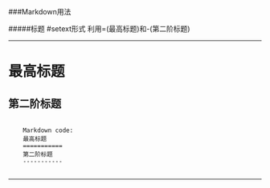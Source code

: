 ###Markdown用法

#####标题
#setext形式 利用=(最高标题)和-(第二阶标题)
*****
最高标题
===========
第二阶标题
-----------
<pre>
	<code>
	Markdown code:
	最高标题
	===========
	第二阶标题
	-----------
	</code>
</pre>
*****